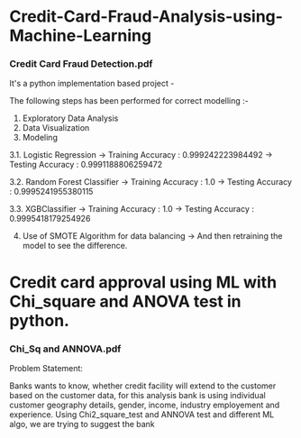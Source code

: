 # Credit-Card-Fraud-Analysis-using-Machine-Learning

### Credit Card Fraud Detection.pdf
It's a python implementation based project - 

The following steps has been performed for correct modelling :-
1. Exploratory Data Analysis
2. Data Visualization
3. Modeling

3.1. Logistic Regression 
      -> Training Accuracy : 0.999242223984492
      -> Testing Accuracy : 0.9991188806259472
      
3.2. Random Forest Classifier
      -> Training Accuracy : 1.0
      -> Testing Accuracy : 0.9995241955380115
      
3.3. XGBClassifier
      -> Training Accuracy : 1.0
      -> Testing Accuracy : 0.9995418179254926
      
4. Use of SMOTE Algorithm for data balancing
       -> And then retraining the model to see the difference.
       
       
# Credit card approval using ML with Chi_square and ANOVA test in python.  

### Chi_Sq and ANNOVA.pdf

Problem Statement:

Banks wants to know, whether credit facility will extend to the customer based on the
customer data, for this analysis bank is using individual customer geography details,
gender, income, industry employement and experience.
Using Chi2_square_test and ANNOVA test and different ML algo, we are trying to suggest
the bank


